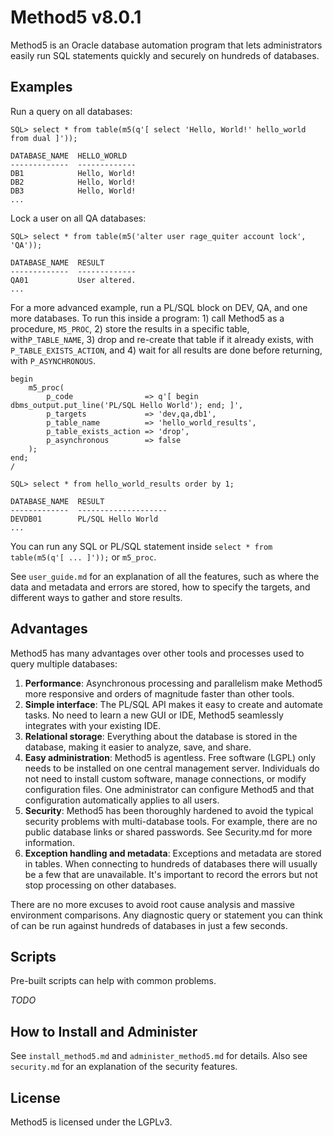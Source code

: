 Method5 v8.0.1
===============

Method5 is an Oracle database automation program that lets administrators easily run SQL statements quickly and securely on hundreds of databases.


Examples
--------

Run a query on all databases:

    SQL> select * from table(m5(q'[ select 'Hello, World!' hello_world from dual ]'));

    DATABASE_NAME  HELLO_WORLD
    -------------  -------------
    DB1            Hello, World!
    DB2            Hello, World!
    DB3            Hello, World!
    ...    

Lock a user on all QA databases:

    SQL> select * from table(m5('alter user rage_quiter account lock', 'QA'));

    DATABASE_NAME  RESULT
    -------------  -------------
    QA01           User altered.
    ...

For a more advanced example, run a PL/SQL block on DEV, QA, and one more databases.  To run this inside a program: 1) call Method5 as a procedure, `M5_PROC`, 2) store the results in a specific table, with`P_TABLE_NAME`, 3) drop and re-create that table if it already exists, with `P_TABLE_EXISTS_ACTION`, and 4) wait for all results are done before returning, with `P_ASYNCHRONOUS`.

    begin
        m5_proc(
            p_code                => q'[ begin dbms_output.put_line('PL/SQL Hello World'); end; ]',
            p_targets             => 'dev,qa,db1',
            p_table_name          => 'hello_world_results',
            p_table_exists_action => 'drop',
            p_asynchronous        => false
        );
    end;
    /

    SQL> select * from hello_world_results order by 1;

    DATABASE_NAME  RESULT
    -------------  --------------------
    DEVDB01        PL/SQL Hello World
    ...

You can run any SQL or PL/SQL statement inside `select * from table(m5(q'[ ... ]'));` or `m5_proc`.

See `user_guide.md` for an explanation of all the features, such as where the data and metadata and errors are stored, how to specify the targets, and different ways to gather and store results.


Advantages
----------

Method5 has many advantages over other tools and processes used to query multiple databases:

1.  **Performance**:  Asynchronous processing and parallelism make Method5 more responsive and orders of magnitude faster than other tools.
2.  **Simple interface**:  The PL/SQL API makes it easy to create and automate tasks.  No need to learn a new GUI or IDE, Method5 seamlessly integrates with your existing IDE.
3.  **Relational storage**: Everything about the database is stored in the database, making it easier to analyze, save, and share.
4.  **Easy administration**:  Method5 is agentless.  Free software (LGPL) only needs to be installed on one central management server.  Individuals do not need to install custom software, manage connections, or modify configuration files.  One administrator can configure Method5 and that configuration automatically applies to all users.
5.  **Security**:  Method5 has been thoroughly hardened to avoid the typical security problems with multi-database tools.  For example, there are no public database links or shared passwords.  See Security.md for more information.
6.  **Exception handling and metadata**:  Exceptions and metadata are stored in tables.  When connecting to hundreds of databases there will usually be a few that are unavailable.  It's important to record the errors but not stop processing on other databases.

There are no more excuses to avoid root cause analysis and massive environment comparisons.  Any diagnostic query or statement you can think of can be run against hundreds of databases in just a few seconds.


Scripts
-------

Pre-built scripts can help with common problems.

*TODO*


How to Install and Administer
-----------------------------

See `install_method5.md` and `administer_method5.md` for details.  Also see `security.md` for an explanation of the security features.


License
--------

Method5 is licensed under the LGPLv3.
